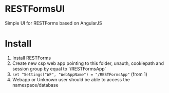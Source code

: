 # RESTFormsUI
Simple UI for RESTForms based on AngularJS

# Install

1. Install RESTForms
2. Create new csp web app pointing to this folder, unauth, cookiepath and session group by equal to '/RESTFormsApp`
3. `set ^Settings("WF", "WebAppName") = "/RESTFormsApp"` (from 1)
4. Webapp or Unknown user should be able to access the namespace/database
